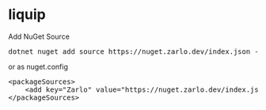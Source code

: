 # liquip

<p>Add NuGet Source</p>
<pre>dotnet nuget add source https://nuget.zarlo.dev/index.json --name "zarlo"</pre>

<p>or as nuget.config</p>
<pre>
&lt;packageSources&gt;
    &lt;add key=&quot;Zarlo&quot; value=&quot;https://nuget.zarlo.dev/index.json&quot; protocolVersion=&quot;3&quot; /&gt;
&lt;/packageSources&gt;
</pre>

